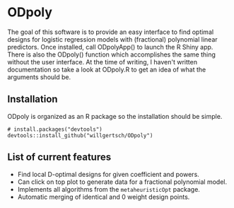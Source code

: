 # ODpoly

The goal of this software is to provide an easy interface to find optimal designs for logistic regression models with (fractional) polynomial linear predictors. Once installed, call ODpolyApp() to launch the R Shiny app. There is also the ODpoly() function which accomplishes the  same thing without the user interface. At the time of writing, I haven't written documentation so take a look at ODpoly.R to get an idea of what the arguments should be.

## Installation
ODpoly is organized as an R package so the installation should be simple.
```
# install.packages("devtools")
devtools::install_github("willgertsch/ODpoly")
```

## List of current features
- Find local D-optimal designs for given coefficient and powers.
- Can click on top plot to generate data for a fractional polynomial model.
- Implements all algorithms from the `metaheuristicOpt` package.
- Automatic merging of identical and 0 weight design points.

